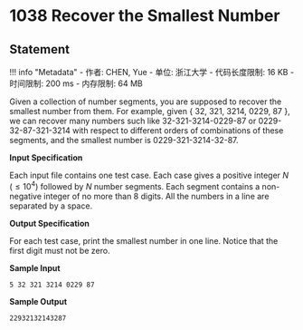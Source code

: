 
# 1038 Recover the Smallest Number

## Statement

!!! info "Metadata"
    - 作者: CHEN, Yue
    - 单位: 浙江大学
    - 代码长度限制: 16 KB
    - 时间限制: 200 ms
    - 内存限制: 64 MB

Given a collection of number segments, you are supposed to recover the smallest number from them. For example, given { 32, 321, 3214, 0229, 87 }, we can recover many numbers such like 32-321-3214-0229-87 or 0229-32-87-321-3214 with respect to different orders of combinations of these segments, and the smallest number is 0229-321-3214-32-87.

**Input Specification**

Each input file contains one test case. Each case gives a positive integer $N$ ($\le 10^4$) followed by $N$ number segments. Each segment contains a non-negative integer of no more than 8 digits. All the numbers in a line are separated by a space.

**Output Specification**

For each test case, print the smallest number in one line. Notice that the first digit must not be zero.

**Sample Input**
```plaintext
5 32 321 3214 0229 87
```

**Sample Output**
```plaintext
22932132143287
```

